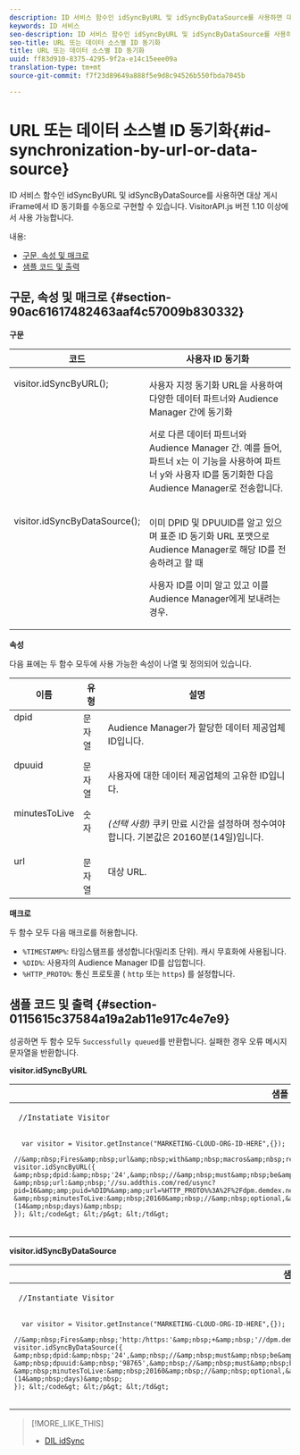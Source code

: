 ```yaml
---
description: ID 서비스 함수인 idSyncByURL 및 idSyncByDataSource를 사용하면 대상 게시 iFrame에서 ID 동기화를 수동으로 구현할 수 있습니다. VisitorAPI.js 버전 1.10 이상에서 사용 가능합니다.
keywords: ID 서비스
seo-description: ID 서비스 함수인 idSyncByURL 및 idSyncByDataSource를 사용하면 대상 게시 iFrame에서 ID 동기화를 수동으로 구현할 수 있습니다. VisitorAPI.js 버전 1.10 이상에서 사용 가능합니다.
seo-title: URL 또는 데이터 소스별 ID 동기화
title: URL 또는 데이터 소스별 ID 동기화
uuid: ff83d910-8375-4295-9f2a-e14c15eee09a
translation-type: tm+mt
source-git-commit: f7f23d89649a888f5e9d8c94526b550fbda7045b

---
```



# URL 또는 데이터 소스별 ID 동기화{#id-synchronization-by-url-or-data-source}

ID 서비스 함수인 idSyncByURL 및 idSyncByDataSource를 사용하면 대상 게시 iFrame에서 ID 동기화를 수동으로 구현할 수 있습니다. VisitorAPI.js 버전 1.10 이상에서 사용 가능합니다.

내용:

<ul class="simplelist"> 
 <li> <a href="../../library/get-set/idsync.md#section-90ac61617482463aaf4c57009b830332" format="dita" scope="local"> 구문, 속성 및 매크로 </a> </li> 
 <li> <a href="../../library/get-set/idsync.md#section-0115615c37584a19a2ab11e917c4e7e9" format="dita" scope="local"> 샘플 코드 및 출력 </a> </li> 
</ul>

## 구문, 속성 및 매크로 {#section-90ac61617482463aaf4c57009b830332}

**구문**

<table id="table_ADC7501511914805A6A6B24B2DFEBA51"> 
 <thead> 
  <tr> 
   <th colname="col1" class="entry"> 코드 </th> 
   <th colname="col2" class="entry"> 사용자 ID 동기화 </th> 
  </tr> 
 </thead>
 <tbody> 
  <tr valign="top"> 
   <td colname="col1"> <p> <span class="codeph"> visitor.idSyncByURL(); </span> </p> </td> 
   <td colname="col2"> <p>사용자 지정 동기화 URL을 사용하여 다양한 데이터 파트너와 <span class="keyword">Audience Manager</span> 간에 동기화 </p> <p> 
     <draft-comment>
       서로 다른 데이터 파트너와 Audience Manager 간. 예를 들어, 파트너 x는 이 기능을 사용하여 파트너 y와 사용자 ID를 동기화한 다음 Audience Manager로 전송합니다. 
     </draft-comment> </p> </td> 
  </tr> 
  <tr valign="top"> 
   <td colname="col1"> <p> <span class="codeph"> visitor.idSyncByDataSource(); </span> </p> </td> 
   <td colname="col2"> <p>이미 DPID 및 DPUUID를 알고 있으며 표준 ID 동기화 URL 포맷으로 <span class="keyword">Audience Manager</span>로 해당 ID를 전송하려고 할 때 </p> <p> 
     <draft-comment>
       사용자 ID를 이미 알고 있고 이를 Audience Manager에게 보내려는 경우. 
     </draft-comment> </p> </td> 
  </tr> 
 </tbody> 
</table>

**속성**

다음 표에는 두 함수 모두에 사용 가능한 속성이 나열 및 정의되어 있습니다.

<table id="table_5343BE784E694C67B09A0A8878CF8001"> 
 <thead> 
  <tr> 
   <th colname="col1" class="entry"> 이름 </th> 
   <th colname="col2" class="entry"> 유형 </th> 
   <th colname="col3" class="entry"> 설명 </th> 
  </tr> 
 </thead>
 <tbody> 
  <tr valign="top"> 
   <td colname="col1"> <span class="codeph"> dpid </span> </td> 
   <td colname="col2"> 문자열 </td> 
   <td colname="col3"> <p>Audience Manager가 할당한 데이터 제공업체 ID입니다. </p> </td> 
  </tr> 
  <tr valign="top"> 
   <td colname="col1"> <span class="codeph"> dpuuid </span> </td> 
   <td colname="col2"> 문자열 </td> 
   <td colname="col3"> <p>사용자에 대한 데이터 제공업체의 고유한 ID입니다. </p> </td> 
  </tr> 
  <tr valign="top"> 
   <td colname="col1"> <span class="codeph"> minutesToLive </span> </td> 
   <td colname="col2"> 숫자 </td> 
   <td colname="col3"> <p> <i>(선택 사항)</i> 쿠키 만료 시간을 설정하며 정수여야 합니다. 기본값은 20160분(14일)입니다. </p> </td> 
  </tr> 
  <tr valign="top"> 
   <td colname="col1"> <span class="codeph"> url </span> </td> 
   <td colname="col2"> 문자열 </td> 
   <td colname="col3"> <p>대상 URL. </p> </td> 
  </tr> 
 </tbody> 
</table>

**매크로**

두 함수 모두 다음 매크로를 허용합니다.

* `%TIMESTAMP%`: 타임스탬프를 생성합니다(밀리초 단위). 캐시 무효화에 사용됩니다.
* `%DID%`: 사용자의 Audience Manager ID를 삽입합니다.
* `%HTTP_PROTO%`: 통신 프로토콜 ( `http` 또는 `https`) 를 설정합니다.

## 샘플 코드 및 출력 {#section-0115615c37584a19a2ab11e917c4e7e9}

성공하면 두 함수 모두 `Successfully queued`를 반환합니다. 실패한 경우 오류 메시지 문자열을 반환합니다.

**visitor.idSyncByURL**

<table id="table_56AD8291DF9445C69CC2BF50435E1626"> 
 <thead> 
  <tr> 
   <th colname="col1" class="entry"> 샘플 코드 </th> 
   <th colname="col2" class="entry"> 샘플 출력 </th> 
  </tr> 
 </thead>
 <tbody> 
  <tr> 
   <td colname="col1"> <p> <code class="syntax javascript"> //Instatiate Visitor 

      var visitor = Visitor.getInstance("MARKETING-CLOUD-ORG-ID-HERE",{});

    //&amp;nbsp;Fires&amp;nbsp;url&amp;nbsp;with&amp;nbsp;macros&amp;nbsp;replaced
    visitor.idSyncByURL({
    &amp;nbsp;dpid:&amp;nbsp;'24',&amp;nbsp;//&amp;nbsp;must&amp;nbsp;be&amp;nbsp;a&amp;nbsp;string
    &amp;nbsp;url:&amp;nbsp;'//su.addthis.com/red/usync?pid=16&amp;amp;puid=%DID%&amp;amp;url=%HTTP_PROTO%%3A%2F%2Fdpm.demdex.net%2Fibs%3Adpid%3D420%26dpuuid%3D%7B%7Buid%7D%7D',
    &amp;nbsp;minutesToLive:&amp;nbsp;20160&amp;nbsp;//&amp;nbsp;optional,&amp;nbsp;defaults&amp;nbsp;to&amp;nbsp;20160&amp;nbsp;minutes&amp;nbsp;(14&amp;nbsp;days)&amp;nbsp;
    }); &lt;/code&gt; &lt;/p&gt; &lt;/td&gt;
<td colname="col2"> <p> <span class="codeph"> http://su.addthis.com/red/usync?pid=16&amp;puid=28777806459181003670799219185178493848&amp;url=http%3A%2F%2Fdpm.demdex.net%2Fibs%3Adpid%3D420%26dpuuid%3D%7B%7Buid%7D%7D </span> </p> </td> 
  </tr> 
 </tbody> 
</table>

**visitor.idSyncByDataSource**

<table id="table_90D61A7E715D47238AAFF2808B33C2F0"> 
 <thead> 
  <tr> 
   <th colname="col1" class="entry"> 샘플 코드 </th> 
   <th colname="col2" class="entry"> 샘플 출력 </th> 
  </tr> 
 </thead>
 <tbody> 
  <tr> 
   <td colname="col1"> <p> <code class="syntax javascript"> //Instantiate Visitor 

      var visitor = Visitor.getInstance("MARKETING-CLOUD-ORG-ID-HERE",{});

    //&amp;nbsp;Fires&amp;nbsp;'http:/https:'&amp;nbsp;+&amp;nbsp;'//dpm.demdex.net/ibs:dpid=&amp;lt;dpid&amp;gt;&amp;amp;dpuuid=&amp;lt;dpuuid&amp;gt;'
    visitor.idSyncByDataSource({
    &amp;nbsp;dpid:&amp;nbsp;'24',&amp;nbsp;//&amp;nbsp;must&amp;nbsp;be&amp;nbsp;a&amp;nbsp;string
    &amp;nbsp;dpuuid:&amp;nbsp;'98765',&amp;nbsp;//&amp;nbsp;must&amp;nbsp;be&amp;nbsp;a&amp;nbsp;string
    &amp;nbsp;minutesToLive:&amp;nbsp;20160&amp;nbsp;//&amp;nbsp;optional,&amp;nbsp;defaults&amp;nbsp;to&amp;nbsp;20160&amp;nbsp;minutes&amp;nbsp;(14&amp;nbsp;days)&amp;nbsp;
    }); &lt;/code&gt; &lt;/p&gt; &lt;/td&gt;
<td colname="col2"> <p> <span class="codeph"> http://dpm.demdex.net/ibs:dpid=24&amp;dpuuid=98765 </span> </p> </td> 
  </tr> 
 </tbody> 
</table>

>[!MORE_LIKE_THIS]
>
>* [DIL idSync](https://marketing.adobe.com/resources/help/en_US/aam/r_dil_idsync.html)

